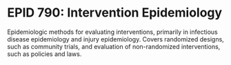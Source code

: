 # EPID 790: Intervention Epidemiology

Epidemiologic methods for evaluating interventions, primarily in infectious disease epidemiology and injury epidemiology. Covers randomized designs, such as community trials, and evaluation of non-randomized interventions, such as policies and laws.